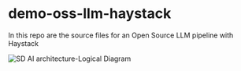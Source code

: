 # demo-oss-llm-haystack
In this repo are the source files for an Open Source LLM pipeline with Haystack


![SD AI architecture-Logical Diagram](https://github.com/carlosdeabreu87/demo-oss-llm-haystack/assets/156729659/9cd98155-a532-4d08-ad37-def79a3f2a44)
